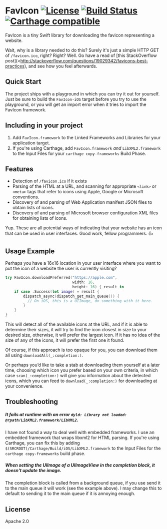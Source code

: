 # FavIcon [![License](https://img.shields.io/badge/license-Apache%202.0-lightgrey.svg)](https://raw.githubusercontent.com/bitserf/FavIcon/master/LICENSE) [![Build Status](https://travis-ci.org/bitserf/FavIcon.svg)](https://travis-ci.org/bitserf/FavIcon) [![Carthage compatible](https://img.shields.io/badge/Carthage-compatible-4BC51D.svg?style=flat)](https://github.com/Carthage/Carthage)
FavIcon is a tiny Swift library for downloading the favicon representing a website.

Wait, why is a library needed to do this? Surely it's just a simple HTTP GET of
`/favicon.ico`, right? Right?  Well. Go have a read of [this StackOverflow
post](<http://stackoverflow.com/questions/19029342/favicons-best-practices), and
see how you feel afterwards.

## Quick Start
The project ships with a playground in which you can try it out for yourself.
Just be sure to build the `FavIcon-iOS` target before you try to use the
playground, or you will get an import error when it tries to import the FavIcon
framework.

## Including in your project

1. Add `FavIcon.framework` to the Linked Frameworks and Libraries for your application target.
2. If you're using Carthage, add `FavIcon.framework` *and* `LibXML2.framework` to the Input Files for your `carthage copy-frameworks` Build Phase.


## Features
- Detection of `/favicon.ico` if it exists
- Parsing of the HTML at a URL, and scanning for appropriate `<link>` or
  `<meta>` tags that refer to icons using Apple, Google or Microsoft
  conventions.
- Discovery of and parsing of Web Application manifest JSON files to obtain
  lists of icons.
- Discovery of and parsing of Microsoft browser configuration XML files for
  obtaining lists of icons.

Yup. These are all potential ways of indicating that your website has an icon
that can be used in user interfaces. Good work, fellow programmers. 👍

## Usage Example
Perhaps you have a 16x16 location in your user interface where you want to put
the icon of a website the user is currently visiting?

```swift
try FavIcon.downloadPreferred("https://apple.com",
                              width: 16,
                              height: 16) { result in
    if case .Success(let image) = result {
        dispatch_async(dispatch_get_main_queue()) {
          // On iOS, this is a UIImage, do something with it here.
        }
    }
}
```

This will detect all of the available icons at the URL, and if it is able to
determine their sizes, it will try to find the icon closest in size to your
desired size, otherwise, it will prefer the largest icon. If it has no idea of
the size of any of the icons, it will prefer the first one it found.

Of course, if this approach is too opaque for you, you can download them all
using `downloadAll(_:completion:)`.

Or perhaps you’d like to take a stab at downloading them yourself at a later
time, choosing which icon you prefer based on your own criteria, in which case
`scan(_:completion:)` will give you information about the detected icons, which
you can feed to `download(_:completion:)` for downloading at your convenience.


## Troubleshooting

##### It fails at runtime with an error `dyld: Library not loaded: @rpath/LibXML2.framework/LibXML2`. 
I have not found a way to deal well with embedded frameworks. I use an embedded framework that wraps libxml2 for HTML parsing. If you're using Carthage, you can fix this by adding `$(SRCROOT)/Carthage/Build/iOS/LibXML2.framework` to the Input Files for the `carthage copy-frameworks` build phase.

##### When setting the UIImage of a UIImageView in the completion block, it doesn't update the image.
The completion block is called from a background queue, if you use send it to the main queue it will work (see the example above). I may change this to default to sending it to the main queue if it is annoying enough.

## License
Apache 2.0
